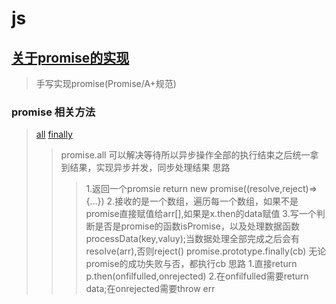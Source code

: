 # js 
## [关于promise的实现](./promise/promise.js)
> 手写实现promise(Promise/A+规范)
### promise 相关方法
> [all](./promise/promiseAll.js)
> [finally](./promise/promiseFinally.js)
>> promise.all 可以解决等待所以异步操作全部的执行结束之后统一拿到结果，实现异步并发，同步处理结果
>>思路
>>>1.返回一个promsie return new promise((resolve,reject)=>{...})
>>>2.接收的是一个数组，遍历每一个数组，如果不是promise直接赋值给arr[],如果是x.then的data赋值
>>>3.写一个判断是否是promise的函数isPromise，以及处理数据函数processData(key,valuy);当数据处理全部完成之后会有resolve(arr),否则reject()
>> promise.prototype.finally(cb) 无论promise的成功失败与否，都执行cb
>>思路
>>>1.直接return p.then(onfilfulled,onrejected)
>>>2.在onfilfulled需要return data;在onrejected需要throw err
